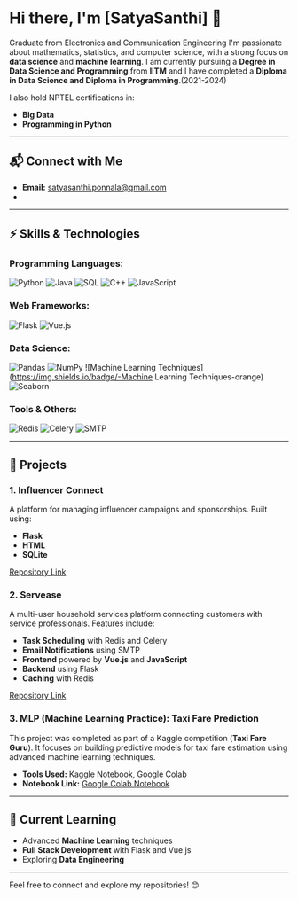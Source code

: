 # Hi there, I'm [SatyaSanthi] 👋  
Graduate from Electronics and Communication Engineering
I'm passionate about mathematics, statistics, and computer science, with a strong focus on **data science** and **machine learning**.  I am currently pursuing a **Degree in Data Science and Programming** from **IITM**  and I have completed a **Diploma in Data Science and Diploma in Programming**.(2021-2024)
  

I also hold NPTEL certifications in:  
- **Big Data**  
- **Programming in Python**  

---

## 📬 Connect with Me  
- **Email:** [satyasanthi.ponnala@gmail.com](mailto:your-email@example.com)  
-
---

## ⚡ Skills & Technologies  

### Programming Languages:  
![Python](https://img.shields.io/badge/-Python-blue) ![Java](https://img.shields.io/badge/-Java-yellow) ![SQL](https://img.shields.io/badge/-SQL-lightgrey) ![C++](https://img.shields.io/badge/-C++-blue) ![JavaScript](https://img.shields.io/badge/-JavaScript-yellow)  


### Web Frameworks:  
![Flask](https://img.shields.io/badge/-Flask-lightblue) ![Vue.js](https://img.shields.io/badge/-Vue.js-green)  

### Data Science:  
![Pandas](https://img.shields.io/badge/-Pandas-blue) ![NumPy](https://img.shields.io/badge/-NumPy-lightblue) ![Machine Learning Techniques](https://img.shields.io/badge/-Machine Learning Techniques-orange) ![Seaborn](https://img.shields.io/badge/-Seaborn-blue)   

### Tools & Others:  
![Redis](https://img.shields.io/badge/-Redis-red) ![Celery](https://img.shields.io/badge/-Celery-green) ![SMTP](https://img.shields.io/badge/-SMTP-lightgrey)  

---

## 🚀 Projects  

### 1. **Influencer Connect**  
A platform for managing influencer campaigns and sponsorships. Built using:  
- **Flask**  
- **HTML**  
- **SQLite**  

[Repository Link](https://github.com/your-repo-link)  

### 2. **Servease**  
A multi-user household services platform connecting customers with service professionals. Features include:  
- **Task Scheduling** with Redis and Celery  
- **Email Notifications** using SMTP  
- **Frontend** powered by **Vue.js** and **JavaScript**  
- **Backend** using Flask  
- **Caching** with Redis  

[Repository Link](https://github.com/your-repo-link)  

### 3. **MLP (Machine Learning Practice): Taxi Fare Prediction**  
This project was completed as part of a Kaggle competition (**Taxi Fare Guru**). It focuses on building predictive models for taxi fare estimation using advanced machine learning techniques.  
- **Tools Used:** Kaggle Notebook, Google Colab  
- **Notebook Link:** [Google Colab Notebook](https://colab.research.google.com/drive/1V6-55pc3UbbmyRjRCXnradTwSz-bNzrW#scrollTo=3C-LlJaR2F-X&uniqifier=1)  

---

## 🌱 Current Learning  
- Advanced **Machine Learning** techniques  
- **Full Stack Development** with Flask and Vue.js  
- Exploring **Data Engineering**  

---

Feel free to connect and explore my repositories! 😊  

